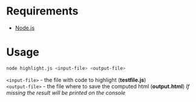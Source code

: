 # Requirements
- [Node.js](https://nodejs.org/en/)

# Usage
```bash
node highlight.js <input-file> <output-file>
```
`<input-file>` - the file with code to highlight (**testfile.js**)<br>
`<output-file>` - the file where to save the computed html (**output.html**) *If missing the result will be printed on the console*
